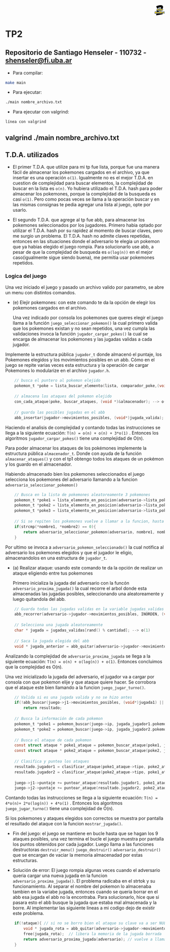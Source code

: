 <div align="right">
<img width="32px" src="img/algo2.svg">
</div>

# TP2

## Repositorio de Santiago Henseler - 110732 - shenseler@fi.uba.ar

- Para compilar:

```bash
make main
```

- Para ejecutar:

```bash
./main nombre_archivo.txt
```

- Para ejecutar con valgrind:
```bash
línea con valgrind
```
valgrind ./main nombre_archivo.txt
---
##  T.D.A. utilizados

- El primer T.D.A. que utilize para mi tp fue lista, porque fue una manera fácil de almacenar los pokemones cargados en el archivo, ya que insertar es una operación `o(1)`. Igualmente no es el mejor T.D.A. en cuestion de complejidad para buscar elementos, la complejidad de buscar en la lista es `o(n)`. Yo hubiera utilizado el T.D.A. hash para poder almacenar los pokemones, porque la complejidad de la busqueda es casi `o(1)`. Pero como pocas veces se llama a la operación buscar y en las mismas consignas te pedia agregar una lista al juego, opte por usarlo.

- El segundo T.D.A. que agrege al tp fue abb, para almacenar los pokemones seleccionados por los jugadores. Primero habia optado por utilizar el T.D.A. hash por su rapidez al momento de buscar claves, pero me surgio un problema. El T.D.A. hash no admite claves repetidas, entonces en las situaciones donde el adversario te elegia un pokemon que ya habias elegido el juego rompia. Para solucionarlo use abb, a pesar de que la complejidad de busqueda es `o(log(n))` en el mejor caso(igualmente sigue siendo buena), me permitia usar pokemones repetidos. 


### Logica del juego

Una vez iniciado el juego y pasado un archivo valido por parametro, se abre un menu con distintos comandos. 

- (e) Elejir pokemones: con este comando te da la opción de elegir los pokemones cargados en el archivo.
    
    Una vez indicado por consola los pokemones que queres elegir el juego llama a la función `juego_seleccionar_pokemon()` la cual primero valida que los pokemones existan y no sean repetidos, una vez cumpla las validaciones invoca la función `jugador_cargar_pokes()` la cual se encarga de almacenar los pokemones y las jugadas validas a cada jugador.

Implemente la estructura pública `jugador_t` donde almacenó el puntaje, los Pokemones elegidos y los movimientos posibles en un abb. Cómo en el juego se repite varias veces esta estructura y la operación de cargar Pokemones lo modularize en el archivo `jugador.h`.

```c
    // busca el puntero al pokemon elejido
    pokemon_t *poke = lista_buscar_elemento(lista, comparador_poke,(void*) nombre); --> 0(n)

    // almacena los ataques del pokemon elejido
    con_cada_ataque(poke, buscar_ataques, (void *)&almacenador); --> o(n)

    // guarda las posibles jugadas en el abb
    abb_insertar(jugador->movimientos_posibles, (void*)jugada_valida); --> o(1)
```

Haciendo el analisis de complejidad y contando todas las instrucciones se llega a la siguiente ecuación: `T(n) = o(n) + o(n) + 3*o(1)` . Entonces los algoritmos `jugador_cargar_pokes()` tiene una complejidad de O(n).

Para poder almacenar los ataques de los pokémones implemente la estructura pública `almacenador_t`. Donde con ayuda de la función `almacenar_ataques()` y con el tp1 obtengo todos los ataques de un pokémon y los guardo en el almacenador.

Habiendo almacenado bien los pokemones seleccionados el juego selecciona los pokemones del adversario llamando a la funcion `adversario_seleccionar_pokemon()` 

```c
	// Busca en la lista de pokemones aleatoreamente 3 pokemones
	pokemon_t *poke1 = lista_elemento_en_posicion(adversario->lista_poke, (size_t) rand() % tamanio); -->o(n)
	pokemon_t *poke2 = lista_elemento_en_posicion(adversario->lista_poke, (size_t) rand() % tamanio); -->o(n)
	pokemon_t *poke3 = lista_elemento_en_posicion(adversario->lista_poke, (size_t) rand() % tamanio); -->o(n)

	// Si se repiten los pokemones vuelve a llamar a la funcion, hasta que los pokemones sean diferentes
	if(strcmp(*nombre1, *nombre2) == 0){
		return adversario_seleccionar_pokemon(adversario, nombre1, nombre2, nombre3);
	}

```

Por ultimo se invoca a `adversario_pokemon_seleccionado()` la cual notifica al adversario los pokemones elegidos y que el jugador le eligio, almacenandolos en una estructura de `jugador_t`.

- (a) Realizar ataque: usando este comando te da la opción de realizar un ataque eligiendo entre tus pokemones

    Primero inicializa la jugada del adversario con la funcón `adversario_proxima_jugada()` la cual recorre el arbol donde esta almacenadas las jugadas posibles, seleccionando una aleatoreamente y luego quitandola del abb.  

```c
    // Guarda todas las jugadas validas en la variable jugadas_validas
	abb_recorrer(adversario->jugador->movimientos_posibles, INORDEN, (void **)jugadas_validas, (size_t)cantidad); --> o(n)

    // Selecciona una jugada aleatoreamente
	char * jugada = jugadas_validas[rand() % cantidad]; --> o(1)

    // Saca la jugada elegida del abb
	void * jugada_anterior = abb_quitar(adversario->jugador->movimientos_posibles, (void*)jugada); --> o(log(n))
```
Analizando la complejidad de `adversario_proxima_jugada` se llega a la siguiente ecuación: `T(n) = o(n) + o(log(n)) + o(1)`. Entonces concluimos que la complejidad es O(n). 

Una vez inicializado la jugada del adversario, el jugador va a cargar por consola con que pokemon elije y que ataque quiere hacer. Se corrobora que el ataque este bien llamando a la funcion `juego_jugar_turno()`.

```c
	// Valida si es una jugada valida y no se hizo antes
	if(!abb_buscar(juego->j1->movimientos_posibles, (void*)jugada1) || !abb_buscar(juego->j2->movimientos_posibles, (void*)jugada2)) --> 2*o(log(n))
		return resultado;

	// Busca la información de cada pokemon
	pokemon_t *poke1 = pokemon_buscar(juego->ip, jugada_jugador1.pokemon);  --> o(n)
	pokemon_t *poke2 = pokemon_buscar(juego->ip, jugada_jugador2.pokemon);  --> o(n)

	// Busca el ataque de cada pokemon 
	const struct ataque * poke1_ataque = pokemon_buscar_ataque(poke1, jugada_jugador1.ataque);  --> o(n)
	const struct ataque * poke2_ataque = pokemon_buscar_ataque(poke2, jugada_jugador2.ataque);  --> o(n)

	// Clasifica y puntea los ataques
	resultado.jugador1 = clasificar_ataque(poke1_ataque->tipo, poke2_ataque->tipo); --> o(1)
	resultado.jugador2 = clasificar_ataque(poke2_ataque->tipo, poke1_ataque->tipo); --> o(1)

	juego->j1->puntaje += puntear_ataque(resultado.jugador1, poke1_ataque); --> o(1)
	juego->j2->puntaje += puntear_ataque(resultado.jugador2, poke2_ataque); --> o(1)
```
Contando todas las instrucciones se llega a la siguiente ecuación: `T(n) = 4*o(n)+ 2*o(log(n)) + 4*o(1)` . Entonces los algoritmos `juego_jugar_turno()` tiene una complejidad de O(n).

Si los pokemones y ataques elegidos son correctos se muestra por pantalla el resultado del ataque con la funcion `mostrar_jugada()`.

- Fin del juego: el juego se mantiene en bucle hasta que se hagan los 9 ataques posibles, una vez termina el bucle el juego muestra por pantalla los puntos obtenidos por cada jugador. Luego llama a las funciones destructoras `destruir_menu()` `juego_destruir()` `adversario_destruir()` que se encargan de vaciar la memoria almacenadad por estas estructuras.


- Solución de error: El juego rompia algunas veces cuando el adversario queria cargar una nueva jugada en la funcion `adversario_proxima_jugada()`. El problema radicaba en el strtok y su funcionamiento. Al separar el nombre del pokemon lo almacenaba tambien en la variabe jugada, entonces cuando se queria borrar en el abb esa jugada el abb no la encontraba. Para solucionarlo, hice que si pasara esto el abb busque la jugada que estaba mal almacenada y la borre. Al implementar las siguiente lineas a mi codigo dejo de existir este problema.


```c
	if(!ataque){ // si no se borro bien el ataque su clave va a ser NULL entonces hay que borrarla
		void * jugada_rota = abb_quitar(adversario->jugador->movimientos_posibles, (void*)jugada); // busca la jugada mal borrada y la saca
		free(jugada_rota);  // libera la memoria de la jugada borrada
		return adversario_proxima_jugada(adversario); // vuelve a llamar a la funcion
	}
```
